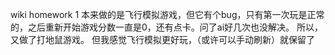 wiki homework 1
本来做的是飞行模拟游戏，但它有个bug，只有第一次玩是正常的，之后重新开始游戏分数一直是0，还有点卡。问了ai好几次也没解决。
所以，又做了打地鼠游戏。
但我感觉飞行模拟更好玩，（或许可以手动刷新）就保留了
